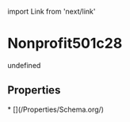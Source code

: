 import Link from 'next/link'
# Nonprofit501c28

undefined

## Properties

<Grid>
* [](/Properties/Schema.org/)

</Grid>

